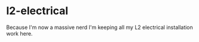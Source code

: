 # l2-electrical

Because I'm now a massive nerd I'm keeping all my L2 electrical installation work here.